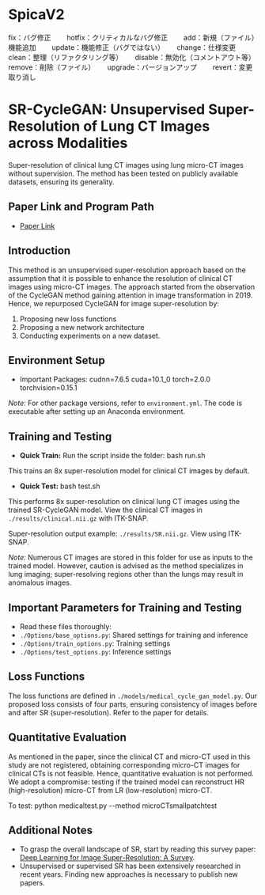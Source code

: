 # SpicaV2
fix：バグ修正　　
hotfix：クリティカルなバグ修正　　
add：新規（ファイル）機能追加　　
update：機能修正（バグではない）　　
change：仕様変更　　
clean：整理（リファクタリング等）　　
disable：無効化（コメントアウト等）　　
remove：削除（ファイル）　　
upgrade：バージョンアップ　　
revert：変更取り消し　　




# SR-CycleGAN: Unsupervised Super-Resolution of Lung CT Images across Modalities

Super-resolution of clinical lung CT images using lung micro-CT images without supervision. The method has been tested on publicly available datasets, ensuring its generality.

## Paper Link and Program Path

- [Paper Link](https://www.spiedigitallibrary.org/journals/journal-of-medical-imaging/volume-9/issue-02/024003/SR-CycleGAN--super-resolution-of-clinical-CT-to-micro/10.1117/1.JMI.9.2.024003.full)

## Introduction

This method is an unsupervised super-resolution approach based on the assumption that it is possible to enhance the resolution of clinical CT images using micro-CT images. The approach started from the observation of the CycleGAN method gaining attention in image transformation in 2019. Hence, we repurposed CycleGAN for image super-resolution by:
1. Proposing new loss functions
2. Proposing a new network architecture
3. Conducting experiments on a new dataset.

## Environment Setup

- Important Packages:
cudnn=7.6.5
cuda=10.1_0
torch=2.0.0
torchvision=0.15.1


*Note:* For other package versions, refer to `environment.yml`. The code is executable after setting up an Anaconda environment.

## Training and Testing

- **Quick Train:**
Run the script inside the folder:
bash run.sh

This trains an 8x super-resolution model for clinical CT images by default.

- **Quick Test:**
bash test.sh

This performs 8x super-resolution on clinical lung CT images using the trained SR-CycleGAN model. View the clinical CT images in `./results/clinical.nii.gz` with ITK-SNAP.

Super-resolution output example: `./results/SR.nii.gz`. View using ITK-SNAP.

*Note:* Numerous CT images are stored in this folder for use as inputs to the trained model. However, caution is advised as the method specializes in lung imaging; super-resolving regions other than the lungs may result in anomalous images.

## Important Parameters for Training and Testing

- Read these files thoroughly:
- `./Options/base_options.py`: Shared settings for training and inference
- `./Options/train_options.py`: Training settings
- `./Options/test_options.py`: Inference settings

## Loss Functions

The loss functions are defined in `./models/medical_cycle_gan_model.py`. Our proposed loss consists of four parts, ensuring consistency of images before and after SR (super-resolution). Refer to the paper for details.

## Quantitative Evaluation

As mentioned in the paper, since the clinical CT and micro-CT used in this study are not registered, obtaining corresponding micro-CT images for clinical CTs is not feasible. Hence, quantitative evaluation is not performed. We adopt a compromise: testing if the trained model can reconstruct HR (high-resolution) micro-CT from LR (low-resolution) micro-CT.

To test:
python medicaltest.py --method microCTsmallpatchtest


## Additional Notes

- To grasp the overall landscape of SR, start by reading this survey paper: [Deep Learning for Image Super-Resolution: A Survey](https://ieeexplore.ieee.org/document/9044873).
- Unsupervised or supervised SR has been extensively researched in recent years. Finding new approaches is necessary to publish new papers.
